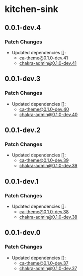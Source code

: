 # kitchen-sink

## 0.0.1-dev.4

### Patch Changes

- Updated dependencies []:
  - ca-theme@0.1.0-dev.41
  - chakra-admin@0.1.0-dev.41

## 0.0.1-dev.3

### Patch Changes

- Updated dependencies []:
  - ca-theme@0.1.0-dev.40
  - chakra-admin@0.1.0-dev.40

## 0.0.1-dev.2

### Patch Changes

- Updated dependencies []:
  - ca-theme@0.1.0-dev.39
  - chakra-admin@0.1.0-dev.39

## 0.0.1-dev.1

### Patch Changes

- Updated dependencies []:
  - ca-theme@0.1.0-dev.38
  - chakra-admin@0.1.0-dev.38

## 0.0.1-dev.0

### Patch Changes

- Updated dependencies []:
  - ca-theme@0.1.0-dev.37
  - chakra-admin@0.1.0-dev.37
